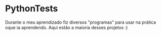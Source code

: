 # PythonTests
Durante o meu aprendizado fiz diversos "programas" para usar na prática oque ia aprendendo. Aqui estão a maioria desses projetos
:)
